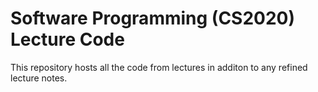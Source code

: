 # Software Programming (CS2020) Lecture Code

This repository hosts all the code from lectures in additon to any refined lecture notes.